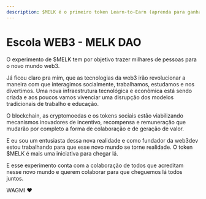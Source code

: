 ```yaml
---
description: $MELK é o primeiro token Learn-to-Earn (aprenda para ganhar) do Brasil.
---
```


# Escola WEB3 - MELK DAO

O experimento de $MELK tem por objetivo trazer milhares de pessoas para o novo mundo web3.

Já ficou claro pra mim, que as tecnologias da web3 irão revolucionar a maneira com que interagimos socialmente, trabalhamos, estudamos e nos divertimos. Uma nova infraestrutura tecnológica e econômica está sendo criada e aos poucos vamos vivenciar uma disrupção dos modelos tradicionais de trabalho e educação.

O blockchain, as cryptomoedas e os tokens sociais estão viabilizando mecanismos inovadores de incentivo, recompensa e remuneração que mudarão por completo a forma de colaboração e de geração de valor.

E eu sou um entusiasta dessa nova realidade e como fundador da web3dev estou trabalhando para que esse novo mundo se torne realidade. O token $MELK é mais uma iniciativa para chegar lá.

E esse experimento conta com a colaboração de todos que acreditam nesse novo mundo e querem colaborar para que cheguemos lá todos juntos.

WAGMI ❤️
